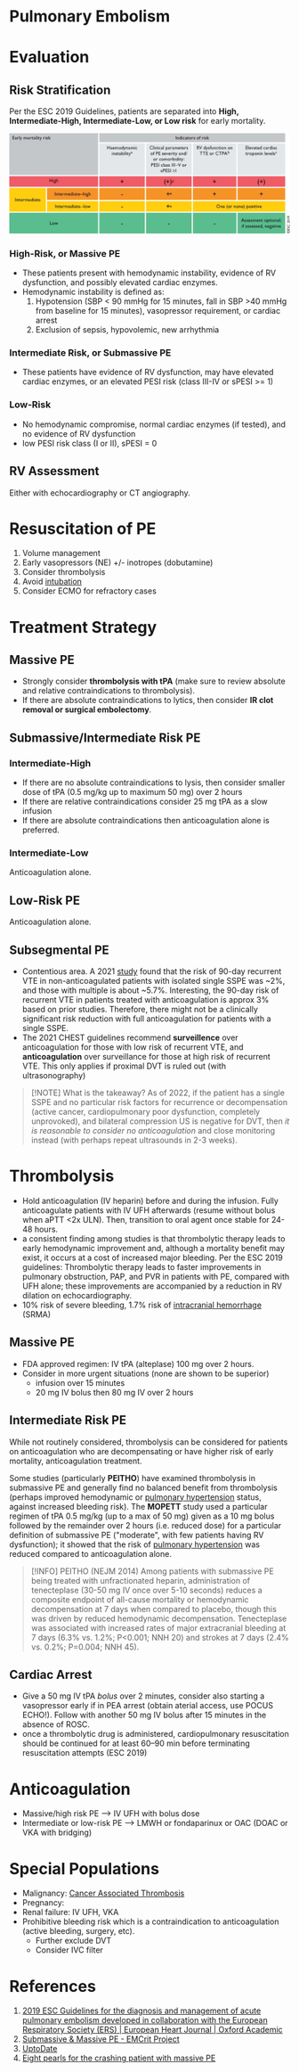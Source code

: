 # Pulmonary Embolism
# Evaluation
## Risk Stratification
Per the ESC 2019 Guidelines, patients are separated into **High, Intermediate-High, Intermediate-Low, or Low risk** for early mortality.

![](_attachments/ehz405ilf3.jpeg)

### High-Risk, or Massive PE
- These patients present with hemodynamic instability, evidence of RV dysfunction, and possibly elevated cardiac enzymes.
- Hemodynamic instability is defined as:
	1. Hypotension (SBP < 90 mmHg for 15 minutes, fall in SBP >40 mmHg from baseline for 15 minutes), vasopressor requirement, or cardiac arrest
	1. Exclusion of sepsis, hypovolemic, new arrhythmia

### Intermediate Risk, or Submassive PE
- These patients have evidence of RV dysfunction, may have elevated cardiac enzymes, or an elevated PESI risk (class III-IV or sPESI >= 1)

### Low-Risk
- No hemodynamic compromise, normal cardiac enzymes (if tested), and no evidence of RV dysfunction
- low PESI risk class (I or II), sPESI = 0

## RV Assessment
Either with echocardiography or CT angiography.

# Resuscitation of PE
1. Volume management
2. Early vasopressors (NE) +/- inotropes (dobutamine)
3. Consider thrombolysis
4. Avoid [intubation](../../Critical%20Care/Procedures/Intubation.md)
5. Consider ECMO for refractory cases

# Treatment Strategy
## Massive PE
- Strongly consider **thrombolysis with tPA** (make sure to review absolute and relative contraindications to thrombolysis).
- If there are absolute contraindications to lytics, then consider **IR clot removal or surgical embolectomy**.

## Submassive/Intermediate Risk PE
### Intermediate-High
- If there are no absolute contraindications to lysis, then consider smaller dose of tPA (0.5 mg/kg up to maximum 50 mg) over 2 hours
- If there are relative contraindications consider 25 mg tPA as a slow infusion
- If there are absolute contraindications then anticoagulation alone is preferred.

### Intermediate-Low
Anticoagulation alone.

## Low-Risk PE
Anticoagulation alone.

## Subsegmental PE
- Contentious area. A 2021 [study](https://www.acpjournals.org/doi/10.7326/M21-2981) found that the risk of 90-day recurrent VTE in non-anticoagulated patients with isolated single SSPE was ~2%, and those with multiple is about ~5.7%. Interesting, the 90-day risk of recurrent VTE in patients treated with anticoagulation is approx 3% based on prior studies. Therefore, there might not be a clinically significant risk reduction with full anticoagulation for patients with a single SSPE.
- The 2021 CHEST guidelines recommend **surveillence** over anticoagulation for those with low risk of recurrent VTE, and **anticoagulation** over surveillance for those at high risk of recurrent VTE. This only applies if proximal DVT is ruled out (with ultrasonography)

> [!NOTE] What is the takeaway? 
> As of 2022, if the patient has a single SSPE and no particular risk factors for recurrence or decompensation (active cancer, cardiopulmonary poor dysfunction, completely unprovoked), and bilateral compression US is negative for DVT, then *it is reasonable to consider no anticoagulation* and close monitoring instead (with perhaps repeat ultrasounds in 2-3 weeks).

# Thrombolysis
- Hold anticoagulation (IV heparin) before and during the infusion. Fully anticoagulate patients with IV UFH afterwards (resume without bolus when aPTT <2x ULN). Then, transition to oral agent once stable for 24-48 hours.
- a consistent finding among studies is that thrombolytic therapy leads to early hemodynamic improvement and, although a mortality benefit may exist, it occurs at a cost of increased major bleeding. Per the ESC 2019 guidelines: Thrombolytic therapy leads to faster improvements in pulmonary obstruction, PAP, and PVR in patients with PE, compared with UFH alone; these improvements are accompanied by a reduction in RV dilation on echocardiography.
- 10% risk of severe bleeding, 1.7% risk of [intracranial hemorrhage](../../Critical%20Care/Neuro%20Critical%20Care/Intracranial%20Hemorrhage.md) (SRMA)

## Massive PE
- FDA approved regimen: IV tPA (alteplase) 100 mg over 2 hours.
- Consider in more urgent situations (none are shown to be superior)
	- infusion over 15 minutes
	- 20 mg IV bolus then 80 mg IV over 2 hours

## Intermediate Risk PE
While not routinely considered, thrombolysis can be considered for patients on anticoagulation who are decompensating or have higher risk of early mortality, anticoagulation treatment.

Some studies (particularly **PEITHO**) have examined thrombolysis in submassive PE and generally find no balanced benefit from thrombolysis (perhaps improved hemodynamic or [pulmonary hypertension](../../Respirology/Pulmonary%20Hypertension.md) status, against increased bleeding risk). The **MOPETT** study used a particular regimen of tPA 0.5 mg/kg (up to a max of 50 mg) given as a 10 mg bolus followed by the remainder over 2 hours (i.e. reduced dose) for a particular definition of submassive PE ("moderate", with few patients having RV dysfunction); it showed that the risk of [pulmonary hypertension](../../Respirology/Pulmonary%20Hypertension.md) was reduced compared to anticoagulation alone.

> [!INFO] PEITHO (NEJM 2014)
> Among patients with submassive PE being treated with unfractionated heparin, administration of tenecteplase (30-50 mg IV once over 5-10 seconds) reduces a composite endpoint of all-cause mortality or hemodynamic decompensation at 7 days when compared to placebo, though this was driven by reduced hemodynamic decompensation. Tenecteplase was associated with increased rates of major extracranial bleeding at 7 days (6.3% vs. 1.2%; P<0.001; NNH 20) and strokes at 7 days (2.4% vs. 0.2%; P=0.004; NNH 45).

## Cardiac Arrest
- Give a 50 mg IV tPA *bolus* over 2 minutes, consider also starting a vasopressor early  if in PEA arrest (obtain aterial access, use POCUS ECHO!). Follow with another 50 mg IV bolus after 15 minutes in the absence of ROSC.
- once a thrombolytic drug is administered, cardiopulmonary resuscitation should be continued for at least 60–90 min before terminating resuscitation attempts (ESC 2019)

# Anticoagulation
- Massive/high risk PE --> IV UFH with bolus dose
- Intermediate or low-risk PE --> LMWH or fondaparinux or OAC (DOAC or VKA with bridging)

# Special Populations
- Malignancy: [Cancer Associated Thrombosis](Cancer%20Associated%20Thrombosis.md)
- Pregnancy:
- Renal failure: IV UFH, VKA
- Prohibitive bleeding risk which is a contraindication to anticoagulation (active bleeding, surgery, etc).
	- Further exclude DVT
	- Consider IVC filter

# References
1. [2019 ESC Guidelines for the diagnosis and management of acute pulmonary embolism developed in collaboration with the European Respiratory Society (ERS) | European Heart Journal | Oxford Academic](https://academic.oup.com/eurheartj/article/41/4/543/5556136)
2. [Submassive & Massive PE - EMCrit Project](https://emcrit.org/ibcc/pe/#is_PE_driving_the_patient's_instability?)
3. [UptoDate](https://www.uptodate.com/contents/treatment-prognosis-and-follow-up-of-acute-pulmonary-embolism-in-adults#H4)
4. [Eight pearls for the crashing patient with massive PE](https://emcrit.org/pulmcrit/eight-pearls-for-the-crashing-patient-with-massive-pe/)
